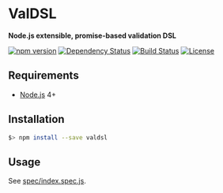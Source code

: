 # ValDSL

**Node.js extensible, promise-based validation DSL**

[![npm version](https://badge.fury.io/js/valdsl.svg)](https://badge.fury.io/js/valdsl)
[![Dependency Status](https://gemnasium.com/badges/github.com/AlphaHydrae/valdsl.svg)](https://gemnasium.com/github.com/AlphaHydrae/valdsl)
[![Build Status](https://travis-ci.org/AlphaHydrae/valdsl.svg)](https://travis-ci.org/AlphaHydrae/valdsl)
[![License](https://img.shields.io/badge/License-MIT-blue.svg)](LICENSE.txt)



## Requirements

* [Node.js][node] 4+



## Installation

```bash
$> npm install --save valdsl
```



## Usage

See [spec/index.spec.js](spec/index.spec.js).



[node]: https://nodejs.org/en/
